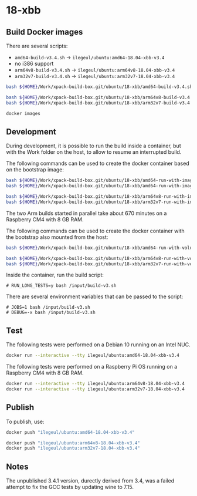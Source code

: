 
# 18-xbb

## Build Docker images

There are several scripts:

- `amd64-build-v3.4.sh` -> `ilegeul/ubuntu:amd64-18.04-xbb-v3.4`
- no i386 support
- `arm64v8-build-v3.4.sh` -> `ilegeul/ubuntu:arm64v8-18.04-xbb-v3.4`
- `arm32v7-build-v3.4.sh` -> `ilegeul/ubuntu:arm32v7-18.04-xbb-v3.4`

```sh
bash ${HOME}/Work/xpack-build-box.git/ubuntu/18-xbb/amd64-build-v3.4.sh

bash ${HOME}/Work/xpack-build-box.git/ubuntu/18-xbb/arm64v8-build-v3.4.sh
bash ${HOME}/Work/xpack-build-box.git/ubuntu/18-xbb/arm32v7-build-v3.4.sh

docker images
```

## Development

During development, it is possible to run the build inside a container,
but with the Work folder on the host, to allow to resume an interrupted
build.

The following commands can be used to create the docker container
based on the bootstrap image:

```sh
bash ${HOME}/Work/xpack-build-box.git/ubuntu/18-xbb/amd64-run-with-image-v3.4.sh
bash ${HOME}/Work/xpack-build-box.git/ubuntu/18-xbb/amd64-run-with-image-v3.5.sh

bash ${HOME}/Work/xpack-build-box.git/ubuntu/18-xbb/arm64v8-run-with-image-v3.4.sh
bash ${HOME}/Work/xpack-build-box.git/ubuntu/18-xbb/arm32v7-run-with-image-v3.4.sh
```

The two Arm builds started in parallel take about 670 minutes
on a Raspberry CM4 with 8 GB RAM.

The following commands can be used to create the docker container
with the bootstrap also mounted from the host:

```sh
bash ${HOME}/Work/xpack-build-box.git/ubuntu/18-xbb/amd64-run-with-volume-v3.4.sh

bash ${HOME}/Work/xpack-build-box.git/ubuntu/18-xbb/arm64v8-run-with-volume-v3.4.sh
bash ${HOME}/Work/xpack-build-box.git/ubuntu/18-xbb/arm32v7-run-with-volume-v3.4.sh
```

Inside the container, run the build script:

```console
# RUN_LONG_TESTS=y bash /input/build-v3.sh
```

There are several environment variables that can be passed to the script:

```console
# JOBS=1 bash /input/build-v3.sh
# DEBUG=-x bash /input/build-v3.sh
```

## Test

The following tests were performed on a Debian 10
running on an Intel NUC.

```sh
docker run --interactive --tty ilegeul/ubuntu:amd64-18.04-xbb-v3.4
```

The following tests were performed on a Raspberry Pi OS
running on a Raspberry CM4 with 8 GB RAM.

```sh
docker run --interactive --tty ilegeul/ubuntu:arm64v8-18.04-xbb-v3.4
docker run --interactive --tty ilegeul/ubuntu:arm32v7-18.04-xbb-v3.4
```

## Publish

To publish, use:

```sh
docker push "ilegeul/ubuntu:amd64-18.04-xbb-v3.4"

docker push "ilegeul/ubuntu:arm64v8-18.04-xbb-v3.4"
docker push "ilegeul/ubuntu:arm32v7-18.04-xbb-v3.4"
```

## Notes

The unpublished 3.4.1 version, durectly derived from 3.4,
was a failed attempt to fix the GCC tests by updating wine to 7.15.
